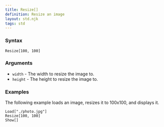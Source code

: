 ```yaml
---
title: Resize[]
definition: Resize an image
layout: std.njk
tags: std
---
```


### Syntax

```
Resize[100, 100]
```

### Arguments

- `width` - The width to resize the image to.
- `height` - The height to resize the image to.

### Examples

The following example loads an image, resizes it to 100x100, and displays it.

```
Load["./photo.jpg"]
Resize[100, 100]
Show[]
```